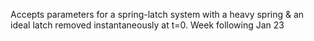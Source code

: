 Accepts parameters for a spring-latch system with a heavy spring & an ideal latch removed instantaneously at t=0.
Week following Jan 23